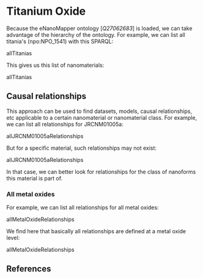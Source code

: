 # Titanium Oxide

Because the eNanoMapper ontology [<cite>Q27062683</cite>] is loaded, we can take advantage of the
hierarchy of the ontology. For example, we can list all <topic>titania</topic>'s (npo:NPO_1541)
with this SPARQL:

<sparql>allTitanias</sparql>

This gives us this list of nanomaterials:

<out>allTitanias</out>

## Causal relationships

This approach can be used to find datasets, models, causal relationships, etc applicable to a certain
nanomaterial or nanomaterial class. For example, we can list all relationships for <topic>JRCNM01005a</topic>:

<sparql>allJRCNM01005aRelationships</sparql>

But for a specific material, such relationships may not exist:

<out>allJRCNM01005aRelationships</out>

In that case, we can better look for relationships for the class of nanoforms this
material is part of.

### All metal oxides

For example, we can list all relationships for all metal oxides:

<sparql>allMetalOxideRelationships</sparql>

We find here that basically all relationships are defined at a
<topic>metal oxide</topic> level:

<out>allMetalOxideRelationships</out>

## References

<references/>
